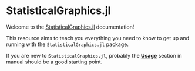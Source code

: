# StatisticalGraphics.jl

Welcome to the [StatisticalGraphics.jl](https://github.com/sl-solution/StatisticalGraphics.jl) documentation!

This resource aims to teach you everything you need to know to get up and running with the `StatisticalGraphics.jl` package.

If you are new to `StatisticalGraphics.jl`, probably the **[Usage](./Plots/)** section in manual should be a good starting point.